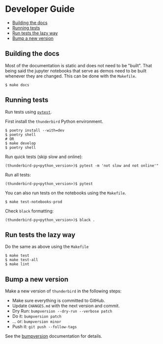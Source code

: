 # Developer Guide
- [Building the docs](#building-the-docs)
- [Running tests](#running-tests)
- [Run tests the lazy way](#run-tests-the-lazy-way)
- [Bump a new version](#bump-a-new-version)

## Building the docs
Most of the documentation is static and does not need to be "built". That being said the jupyter notebooks that serve as demos need to be built whenever they are changed. This can be done with the `Makefile`.

```
$ make docs
```

## Running tests
Run tests using [`pytest`](https://docs.pytest.org/en/latest/).

First install the `thunderbird` Python environment.
```
$ poetry install --with=dev
$ poetry shell
# OR
$ make develop
$ poetry shell
```

Run quick tests (skip slow and online):
```
(thunderbird-py<python_version>)$ pytest -m 'not slow and not online'"
```
Run all tests:
```
(thunderbird-py<python_version>)$ pytest
```

You can also run tests on the notebooks using the `Makefile`.
```
$ make test-notebooks-prod
```

Check `black` formatting:
```
(thunderbird-py<python_version>)$ black .
```

## Run tests the lazy way
Do the same as above using the `Makefile`
```
$ make test
$ make test-all
$ make lint
```

## Bump a new version
Make a new version of `thunderbird` in the following steps:

* Make sure everything is committed to GitHub.
* Update `CHANGES.md` with the next version and commit.
* Dry Run: `bumpversion --dry-run --verbose patch`
* Do it: `bumpversion patch`
* ... or: `bumpversion minor`
* Push it: `git push --follow-tags`

See the [bumpversion](https://pypi.org/project/bumpversion/) documentation for details.
